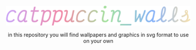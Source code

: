 <p align="center">
  <img
    width="600"
    src="https://raw.githubusercontent.com/er2de2/catppuccin_walls/refs/heads/master/assets/catppuccin_wals.png"
  />
</p>


<p align="center">in this repository you will find wallpapers and graphics in svg format to use on your own<em></em></p>
